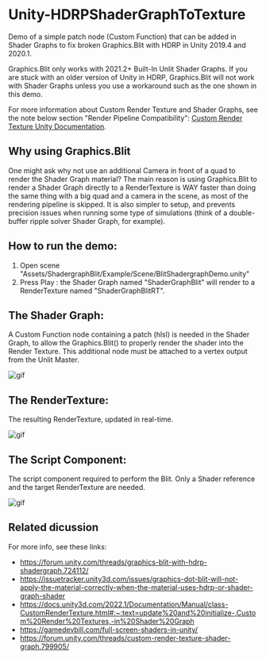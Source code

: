 # Unity-HDRPShaderGraphToTexture
Demo of a simple patch node (Custom Function) that can be added in Shader
Graphs to fix broken Graphics.Blit with HDRP in Unity 2019.4 and 2020.1.

Graphics.Blit only works with 2021.2+ Built-In Unlit Shader Graphs. If you are
stuck with an older version of Unity in HDRP, Graphics.Blit will not work with
Shader Graphs unless you use a workaround such as the one shown in this demo.

For more information about Custom Render Texture and Shader Graphs, see the
note below section "Render Pipeline Compatibility":
[Custom Render Texture Unity Documentation](https://docs.unity3d.com/2022.1/Documentation/Manual/class-CustomRenderTexture.html#:~:text=update%20and%20initialize-,Custom%20Render%20Textures,-in%20Shader%20Graph).


## Why using Graphics.Blit

One might ask why not use an additional Camera in front of a quad to render the
Shader Graph material? The main reason is using Graphics.Blit to render a Shader
Graph directly to a RenderTexture is WAY faster than doing the same thing with
a big quad and a camera in the scene, as most of the rendering pipeline is
skipped. It is also simpler to setup, and prevents precision issues when running
some type of simulations (think of a double-buffer ripple solver Shader Graph, for
example).

## How to run the demo:

1) Open scene "Assets/ShadergraphBlit/Example/Scene/BlitShadergraphDemo.unity"
2) Press Play : the Shader Graph named "ShaderGraphBlit" will render to a RenderTexture named "ShaderGraphBlitRT".

## The Shader Graph:
A Custom Function node containing a patch (hlsl) is needed in the Shader Graph, to allow the Graphics.Blit() to properly render the shader into the Render Texture.
This additional node must be attached to a vertex output from the Unlit Master.

![gif](https://i.imgur.com/40PMUoU.png)


## The RenderTexture:
The resulting RenderTexture, updated in real-time.

![gif](https://i.imgur.com/vxgVYcB.png)


## The Script Component:
The script component required to perform the Blit.
Only a Shader reference and the target RenderTexture are needed.

![gif](https://i.imgur.com/ZGhajNh.png)


## Related dicussion
For more info, see these links:
- https://forum.unity.com/threads/graphics-blit-with-hdrp-shadergraph.724112/
- https://issuetracker.unity3d.com/issues/graphics-dot-blit-will-not-apply-the-material-correctly-when-the-material-uses-hdrp-or-shader-graph-shader
- https://docs.unity3d.com/2022.1/Documentation/Manual/class-CustomRenderTexture.html#:~:text=update%20and%20initialize-,Custom%20Render%20Textures,-in%20Shader%20Graph
- https://gamedevbill.com/full-screen-shaders-in-unity/
- https://forum.unity.com/threads/custom-render-texture-shader-graph.799905/
